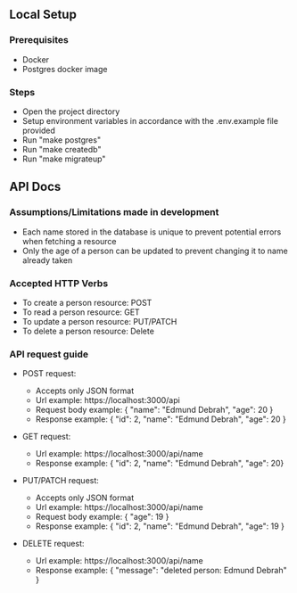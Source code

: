 ## Local Setup
### Prerequisites
- Docker
- Postgres docker image
### Steps
- Open the project directory
- Setup environment variables in accordance with the .env.example file provided
- Run "make postgres"
- Run "make createdb"
- Run "make migrateup"
  
## API Docs
### Assumptions/Limitations made in development
- Each name stored in the database is unique to prevent potential errors when fetching a resource
- Only the age of a person can be updated to prevent changing it to name already taken

### Accepted HTTP Verbs
* To create a person resource: POST
* To read a person resource: GET
* To update a person resource: PUT/PATCH
* To delete a person resource: Delete

### API request guide
- POST request:
  * Accepts only JSON format
  * Url example: https://localhost:3000/api
  * Request body example:
    {
      "name": "Edmund Debrah",
      "age": 20
    }
  * Response example:
    {
      "id": 2,
      "name": "Edmund Debrah",
      "age": 20
    }
    
- GET request:
    * Url example: https://localhost:3000/api/name
    * Response example: {
      "id": 2,
      "name": "Edmund Debrah",
      "age": 20}
      
- PUT/PATCH request:
    * Accepts only JSON format
    * Url example: https://localhost:3000/api/name
    * Request body example:
      {
        "age": 19
      }
    * Response example:
      {
        "id": 2,
        "name": "Edmund Debrah",
        "age": 19
      }

- DELETE request:
    * Url example: https://localhost:3000/api/name
    * Response example: {
  "message": "deleted person: Edmund Debrah"
}
     
